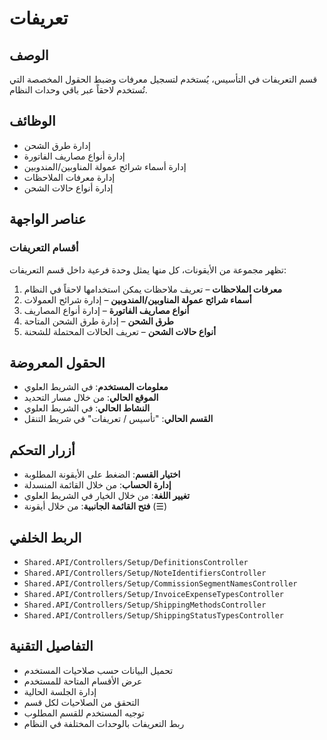# تعريفات

## الوصف
قسم التعريفات في التأسيس، يُستخدم لتسجيل معرفات وضبط الحقول المخصصة التي تُستخدم لاحقاً عبر باقي وحدات النظام.

## الوظائف
- إدارة طرق الشحن
- إدارة أنواع مصاريف الفاتورة
- إدارة أسماء شرائح عمولة المناوبين/المندوبين
- إدارة معرفات الملاحظات
- إدارة أنواع حالات الشحن

## عناصر الواجهة

### أقسام التعريفات
تظهر مجموعة من الأيقونات، كل منها يمثل وحدة فرعية داخل قسم التعريفات:

1. **معرفات الملاحظات** – تعريف ملاحظات يمكن استخدامها لاحقاً في النظام
2. **أسماء شرائح عمولة المناوبين/المندوبين** – إدارة شرائح العمولات
3. **أنواع مصاريف الفاتورة** – إدارة أنواع المصاريف
4. **طرق الشحن** – إدارة طرق الشحن المتاحة
5. **أنواع حالات الشحن** – تعريف الحالات المحتملة للشحنة

## الحقول المعروضة
- **معلومات المستخدم**: في الشريط العلوي
- **الموقع الحالي**: من خلال مسار التحديد
- **النشاط الحالي**: في الشريط العلوي
- **القسم الحالي**: "تأسيس / تعريفات" في شريط التنقل

## أزرار التحكم
- **اختيار القسم**: الضغط على الأيقونة المطلوبة
- **إدارة الحساب**: من خلال القائمة المنسدلة
- **تغيير اللغة**: من خلال الخيار في الشريط العلوي
- **فتح القائمة الجانبية**: من خلال أيقونة (☰)

## الربط الخلفي
- `Shared.API/Controllers/Setup/DefinitionsController`
- `Shared.API/Controllers/Setup/NoteIdentifiersController`
- `Shared.API/Controllers/Setup/CommissionSegmentNamesController`
- `Shared.API/Controllers/Setup/InvoiceExpenseTypesController`
- `Shared.API/Controllers/Setup/ShippingMethodsController`
- `Shared.API/Controllers/Setup/ShippingStatusTypesController`

## التفاصيل التقنية
- تحميل البيانات حسب صلاحيات المستخدم
- عرض الأقسام المتاحة للمستخدم
- إدارة الجلسة الحالية
- التحقق من الصلاحيات لكل قسم
- توجيه المستخدم للقسم المطلوب
- ربط التعريفات بالوحدات المختلفة في النظام
